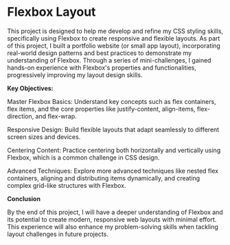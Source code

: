 # Flexbox Layout 

This project is designed to help me develop and refine my CSS styling skills, specifically using Flexbox to create responsive and flexible layouts. As part of this project, I built a portfolio website (or small app layout), incorporating real-world design patterns and best practices to demonstrate my understanding of Flexbox. Through a series of mini-challenges, I gained hands-on experience with Flexbox's properties and functionalities, progressively improving my layout design skills.

**Key Objectives:**

Master Flexbox Basics: Understand key concepts such as flex containers, flex items, and the core properties like justify-content, align-items, flex-direction, and flex-wrap.

Responsive Design: Build flexible layouts that adapt seamlessly to different screen sizes and devices.

Centering Content: Practice centering both horizontally and vertically using Flexbox, which is a common challenge in CSS design.

Advanced Techniques: Explore more advanced techniques like nested flex containers, aligning and distributing items dynamically, and creating complex grid-like structures with Flexbox.

**Conclusion**

By the end of this project, I will have a deeper understanding of Flexbox and its potential to create modern, responsive web layouts with minimal effort. This experience will also enhance my problem-solving skills when tackling layout challenges in future projects.
